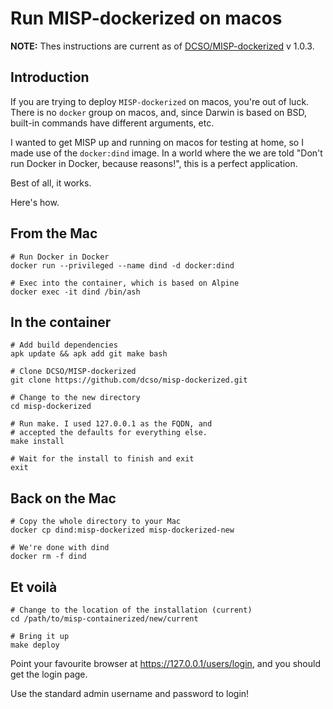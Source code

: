 # Run MISP-dockerized on macos

**NOTE:** Thes instructions are current as of [DCSO/MISP-dockerized](https://github.com/DCSO/MISP-dockerized) v 1.0.3.

## Introduction
If you are trying to deploy `MISP-dockerized` on macos, you're out of luck. There is no `docker` group on macos, and, since Darwin is based on BSD, built-in commands have different arguments, etc.

I wanted to get MISP up and running on macos for testing at home, so I made use of the `docker:dind` image. In a world where the we are told "Don't run Docker in Docker, because reasons!", this is a perfect application.

Best of all, it works.

Here's how.

## From the Mac

```shell
# Run Docker in Docker
docker run --privileged --name dind -d docker:dind 

# Exec into the container, which is based on Alpine
docker exec -it dind /bin/ash
```

## In the container

```shell
# Add build dependencies
apk update && apk add git make bash

# Clone DCSO/MISP-dockerized
git clone https://github.com/dcso/misp-dockerized.git

# Change to the new directory
cd misp-dockerized

# Run make. I used 127.0.0.1 as the FQDN, and 
# accepted the defaults for everything else.
make install

# Wait for the install to finish and exit 
exit 
```

## Back on the Mac

```shell
# Copy the whole directory to your Mac
docker cp dind:misp-dockerized misp-dockerized-new

# We're done with dind
docker rm -f dind
```

## Et voilà

```shell
# Change to the location of the installation (current)
cd /path/to/misp-containerized/new/current

# Bring it up
make deploy
```

Point your favourite browser at https://127.0.0.1/users/login, and you should get the login page.

Use the standard admin username and password to login!